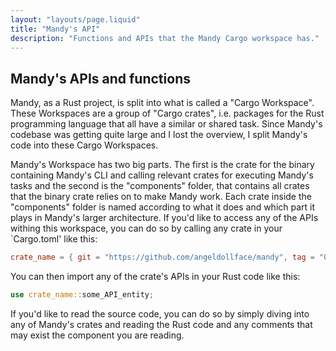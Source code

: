 ```yaml
---
layout: "layouts/page.liquid"
title: "Mandy's API"
description: "Functions and APIs that the Mandy Cargo workspace has."
---
```


## Mandy's APIs and functions

Mandy, as a Rust project, is split into what is called a "Cargo Workspace". These Workspaces are a group of "Cargo crates", i.e. packages for the Rust programming language that all have a similar or shared task. Since Mandy's codebase was getting quite large and I lost the overview, I split Mandy's code into these Cargo Workspaces. 

Mandy's Workspace has two big parts. The first is the crate for the binary containing Mandy's CLI and calling relevant crates for executing Mandy's tasks and the second is the "components" folder, that contains all crates that the binary crate relies on to make Mandy work. Each crate inside the "components" folder is named according to what it does and which part it plays in Mandy's larger architecture. If you'd like to access any of the APIs withing this workspace, you can do so by calling any crate in your `Cargo.toml' like this:

```TOML
crate_name = { git = "https://github.com/angeldollface/mandy", tag = "0.3.3", path = "components/crate_name" }
```

You can then import any of the crate's APIs in your Rust code like this:

```Rust
use crate_name::some_API_entity;
```

If you'd like to read the source code, you can do so by simply diving into any of Mandy's crates and reading the Rust code and any comments that may exist the component you are reading.